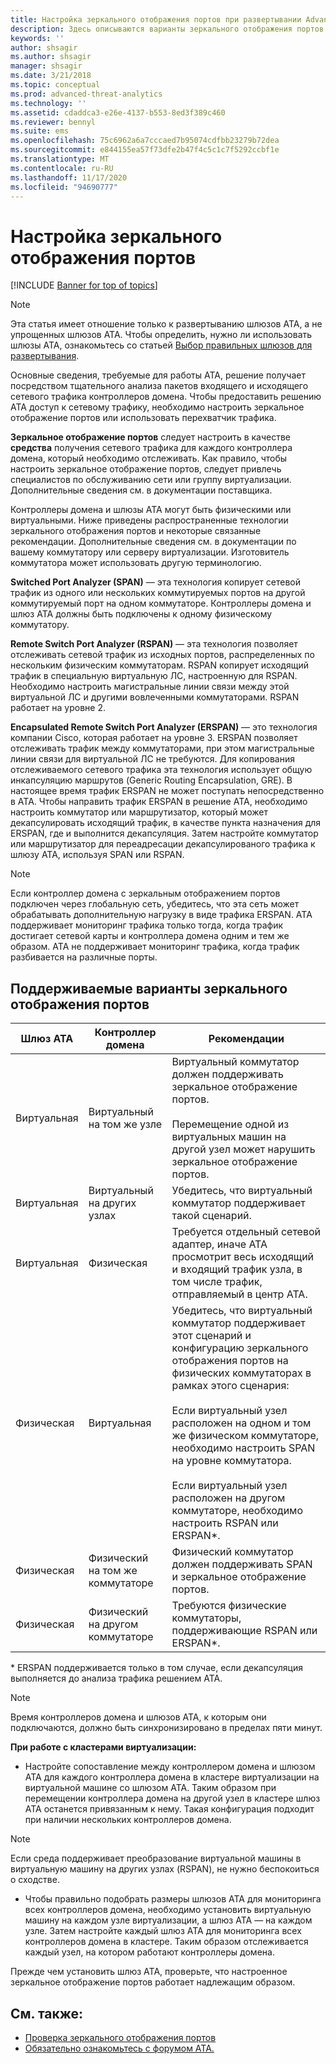 ```yaml
---
title: Настройка зеркального отображения портов при развертывании Advanced Threat Analytics
description: Здесь описываются варианты зеркального отображения портов и их настройка для ATA
keywords: ''
author: shsagir
ms.author: shsagir
manager: shsagir
ms.date: 3/21/2018
ms.topic: conceptual
ms.prod: advanced-threat-analytics
ms.technology: ''
ms.assetid: cdaddca3-e26e-4137-b553-8ed3f389c460
ms.reviewer: bennyl
ms.suite: ems
ms.openlocfilehash: 75c6962a6a7cccaed7b95074cdfbb23279b72dea
ms.sourcegitcommit: e844155ea57f73dfe2b47f4c5c1c7f5292ccbf1e
ms.translationtype: MT
ms.contentlocale: ru-RU
ms.lasthandoff: 11/17/2020
ms.locfileid: "94690777"
---
```

# <a name="configure-port-mirroring"></a>Настройка зеркального отображения портов

[!INCLUDE [Banner for top of topics](includes/banner.md)]

> [!NOTE] 
> Эта статья имеет отношение только к развертыванию шлюзов ATA, а не упрощенных шлюзов ATA. Чтобы определить, нужно ли использовать шлюзы ATA, ознакомьтесь со статьей [Выбор правильных шлюзов для развертывания](ata-capacity-planning.md#choosing-the-right-gateway-type-for-your-deployment).

Основные сведения, требуемые для работы ATA, решение получает посредством тщательного анализа пакетов входящего и исходящего сетевого трафика контроллеров домена. Чтобы предоставить решению ATA доступ к сетевому трафику, необходимо настроить зеркальное отображение портов или использовать перехватчик трафика.

**Зеркальное отображение портов** следует настроить в качестве **средства** получения сетевого трафика для каждого контроллера домена, который необходимо отслеживать. Как правило, чтобы настроить зеркальное отображение портов, следует привлечь специалистов по обслуживанию сети или группу виртуализации.
Дополнительные сведения см. в документации поставщика.

Контроллеры домена и шлюзы ATA могут быть физическими или виртуальными. Ниже приведены распространенные технологии зеркального отображения портов и некоторые связанные рекомендации. Дополнительные сведения см. в документации по вашему коммутатору или серверу виртуализации. Изготовитель коммутатора может использовать другую терминологию.

**Switched Port Analyzer (SPAN)** — эта технология копирует сетевой трафик из одного или нескольких коммутируемых портов на другой коммутируемый порт на одном коммутаторе. Контроллеры домена и шлюз ATA должны быть подключены к одному физическому коммутатору.

**Remote Switch Port Analyzer (RSPAN)** — эта технология позволяет отслеживать сетевой трафик из исходных портов, распределенных по нескольким физическим коммутаторам. RSPAN копирует исходящий трафик в специальную виртуальную ЛС, настроенную для RSPAN. Необходимо настроить магистральные линии связи между этой виртуальной ЛС и другими вовлеченными коммутаторами. RSPAN работает на уровне 2.

**Encapsulated Remote Switch Port Analyzer (ERSPAN)** — это технология компании Cisco, которая работает на уровне 3. ERSPAN позволяет отслеживать трафик между коммутаторами, при этом магистральные линии связи для виртуальной ЛС не требуются. Для копирования отслеживаемого сетевого трафика эта технология использует общую инкапсуляцию маршрутов (Generic Routing Encapsulation, GRE). В настоящее время трафик ERSPAN не может поступать непосредственно в ATA. Чтобы направить трафик ERSPAN в решение ATA, необходимо настроить коммутатор или маршрутизатор, который может декапсулировать исходящий трафик, в качестве пункта назначения для ERSPAN, где и выполнится декапсуляция. Затем настройте коммутатор или маршрутизатор для переадресации декапсулированого трафика к шлюзу ATA, используя SPAN или RSPAN.

> [!NOTE]
> Если контроллер домена с зеркальным отображением портов подключен через глобальную сеть, убедитесь, что эта сеть может обрабатывать дополнительную нагрузку в виде трафика ERSPAN.
> ATA поддерживает мониторинг трафика только тогда, когда трафик достигает сетевой карты и контроллера домена одним и тем же образом. ATA не поддерживает мониторинг трафика, когда трафик разбивается на различные порты.

## <a name="supported-port-mirroring-options"></a>Поддерживаемые варианты зеркального отображения портов

|Шлюз ATA|Контроллер домена|Рекомендации|
|---------------|---------------------|------------------|
|Виртуальная|Виртуальный на том же узле|Виртуальный коммутатор должен поддерживать зеркальное отображение портов.<br /><br />Перемещение одной из виртуальных машин на другой узел может нарушить зеркальное отображение портов.|
|Виртуальная|Виртуальный на других узлах|Убедитесь, что виртуальный коммутатор поддерживает такой сценарий.|
|Виртуальная|Физическая|Требуется отдельный сетевой адаптер, иначе ATA просмотрит весь исходящий и входящий трафик узла, в том числе трафик, отправляемый в центр ATA.|
|Физическая|Виртуальная|Убедитесь, что виртуальный коммутатор поддерживает этот сценарий и конфигурацию зеркального отображения портов на физических коммутаторах в рамках этого сценария:<br /><br />Если виртуальный узел расположен на одном и том же физическом коммутаторе, необходимо настроить SPAN на уровне коммутатора.<br /><br />Если виртуальный узел расположен на другом коммутаторе, необходимо настроить RSPAN или ERSPAN&#42;.|
|Физическая|Физический на том же коммутаторе|Физический коммутатор должен поддерживать SPAN и зеркальное отображение портов.|
|Физическая|Физический на другом коммутаторе|Требуются физические коммутаторы, поддерживающие RSPAN или ERSPAN&#42;.|

&#42; ERSPAN поддерживается только в том случае, если декапсуляция выполняется до анализа трафика решением ATA.

> [!NOTE]
> Время контроллеров домена и шлюзов ATA, к которым они подключаются, должно быть синхронизировано в пределах пяти минут.

**При работе с кластерами виртуализации:**

- Настройте сопоставление между контроллером домена и шлюзом ATA для каждого контроллера домена в кластере виртуализации на виртуальной машине со шлюзом ATA. Таким образом при перемещении контроллера домена на другой узел в кластере шлюз ATA останется привязанным к нему. Такая конфигурация подходит при наличии нескольких контроллеров домена.

> [!NOTE]
> Если среда поддерживает преобразование виртуальной машины в виртуальную машину на других узлах (RSPAN), не нужно беспокоиться о сходстве.

- Чтобы правильно подобрать размеры шлюзов ATA для мониторинга всех контроллеров домена, необходимо установить виртуальную машину на каждом узле виртуализации, а шлюз ATA — на каждом узле. Затем настройте каждый шлюз ATA для мониторинга всех контроллеров домена в кластере. Таким образом отслеживается каждый узел, на котором работают контроллеры домена.

Прежде чем установить шлюз ATA, проверьте, что настроенное зеркальное отображение портов работает надлежащим образом.

## <a name="see-also"></a>См. также:
- [Проверка зеркального отображения портов](validate-port-mirroring.md)
- [Обязательно ознакомьтесь с форумом ATA.](https://social.technet.microsoft.com/Forums/security/home?forum=mata)
